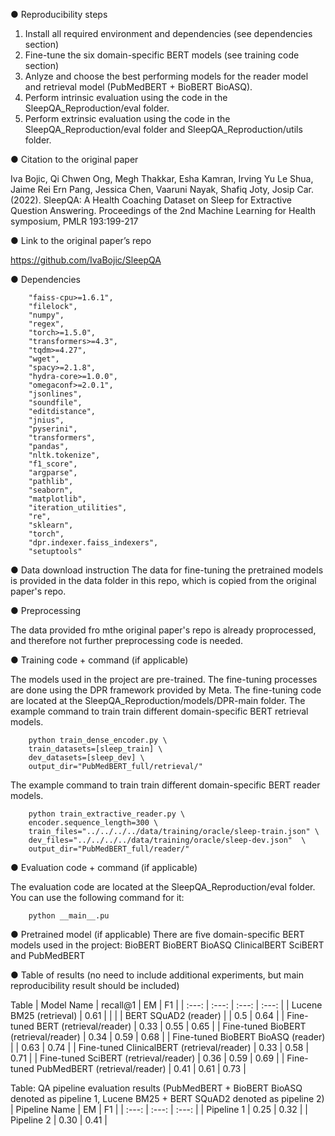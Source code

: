 ●	Reproducibility steps
1. Install all required environment and dependencies (see dependencies section)
2. Fine-tune the six domain-specific BERT models (see training code section)
3. Anlyze and choose the best performing models for the reader model and retrieval model (PubMedBERT + BioBERT BioASQ).
4. Perform intrinsic evaluation using the code in the SleepQA_Reproduction/eval folder.
5. Perform extrinsic evaluation using the code in the SleepQA_Reproduction/eval folder and SleepQA_Reproduction/utils folder.



●	Citation to the original paper

Iva Bojic, Qi Chwen Ong, Megh Thakkar, Esha Kamran, Irving Yu Le Shua, Jaime Rei Ern Pang, Jessica Chen, Vaaruni Nayak, Shafiq Joty, Josip Car. (2022). SleepQA: A Health Coaching Dataset on Sleep for Extractive Question Answering. Proceedings of the 2nd Machine Learning for Health symposium, PMLR 193:199-217

●	Link to the original paper’s repo 

https://github.com/IvaBojic/SleepQA

●	Dependencies

        "faiss-cpu>=1.6.1",
        "filelock",
        "numpy",
        "regex",
        "torch>=1.5.0",
        "transformers>=4.3",
        "tqdm>=4.27",
        "wget",
        "spacy>=2.1.8",
        "hydra-core>=1.0.0",
        "omegaconf>=2.0.1",
        "jsonlines",
        "soundfile",
        "editdistance",
        "jnius",
        "pyserini",
        "transformers",
        "pandas",
        "nltk.tokenize",
        "f1_score",
        "argparse",
        "pathlib",
        "seaborn",
        "matplotlib",
        "iteration_utilities",
        "re",
        "sklearn",
        "torch",
        "dpr.indexer.faiss_indexers",
        "setuptools"
        
        

●	Data download instruction
The data for fine-tuning the pretrained models is provided in the data folder in this repo, which is copied from the original paper's repo.

●	Preprocessing

The data provided fro mthe original paper's repo is already proprocessed, and therefore not further preprocessing code is needed.

●	Training code + command (if applicable)

The models used in the project are pre-trained. The fine-tuning processes are done using the DPR framework provided by Meta. The fine-tuning code are located at the SleepQA_Reproduction/models/DPR-main folder.
The example command to train train different domain-specific BERT retrieval models. 

        python train_dense_encoder.py \
        train_datasets=[sleep_train] \
        dev_datasets=[sleep_dev] \
        output_dir="PubMedBERT_full/retrieval/"

The example command to train train different domain-specific BERT reader models.

        python train_extractive_reader.py \
        encoder.sequence_length=300 \
        train_files="../../../../data/training/oracle/sleep-train.json" \
        dev_files="../../../../data/training/oracle/sleep-dev.json"  \
        output_dir="PubMedBERT_full/reader/"

●	Evaluation code + command (if applicable)

The evaluation code are located at the SleepQA_Reproduction/eval folder. You can use the following command for it:

        python __main__.pu
        

●	Pretrained model (if applicable)
There are five domain-specific BERT models used in the project:
        BioBERT
        BioBERT BioASQ
        ClinicalBERT
        SciBERT and
        PubMedBERT

●	Table of results (no need to include additional experiments, but main reproducibility result should be included)

Table 
| Model Name                                    | recall@1    | EM    | F1    |
| :---:                                         | :---:       | :---: | :---: |
| Lucene BM25 (retrieval)                       | 0.61        |       |       |
| BERT SQuAD2 (reader)                          |             | 0.5   | 0.64  |
| Fine-tuned BERT (retrieval/reader)            | 0.33        | 0.55  | 0.65  |
| Fine-tuned BioBERT (retrieval/reader)         | 0.34        | 0.59  | 0.68  |
| Fine-tuned BioBERT BioASQ (reader)            |             | 0.63  | 0.74  |
| Fine-tuned ClinicalBERT (retrieval/reader)    | 0.33        | 0.58  | 0.71  |
| Fine-tuned SciBERT (retrieval/reader)         | 0.36        | 0.59  | 0.69  |
| Fine-tuned PubMedBERT (retrieval/reader)      | 0.41        | 0.61  | 0.73  |


Table: QA pipeline evaluation results (PubMedBERT + BioBERT BioASQ denoted as pipeline 1, Lucene BM25 + BERT SQuAD2  denoted as pipeline 2)
| Pipeline Name | EM    | F1    |
| :---:         | :---: | :---: |
| Pipeline 1    | 0.25  | 0.32  |
| Pipeline 2    | 0.30  | 0.41  |

